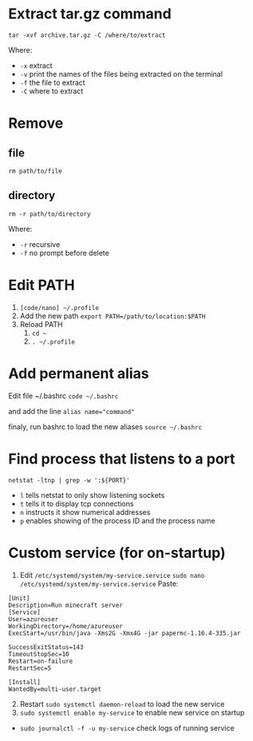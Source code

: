 # Extract tar.gz command
`tar -xvf archive.tar.gz -C /where/to/extract`

Where:
* `-x` extract
* `-v` print the names of the files being extracted on the terminal
* `-f` the file to extract
* `-C` where to extract

# Remove
## file
`rm path/to/file`
## directory
`rm -r path/to/directory`

Where:
* `-r` recursive
* `-f` no prompt before delete

# Edit PATH
1. `[code/nano] ~/.profile`
2. Add the new path `export PATH=/path/to/location:$PATH`
3. Reload PATH 
    1. `cd ~`
    2. `. ~/.profile`

# Add permanent alias 
Edit file ~/.bashrc
`code ~/.bashrc`

and add the line
`alias name="command"`

finaly, run bashrc to load the new aliases
`source ~/.bashrc`

# Find process that listens to a port
`netstat -ltnp | grep -w ':${PORT}'`
* `l` tells netstat to only show listening sockets
* `t` tells it to display tcp connections
* `n` instructs it show numerical addresses
* `p` enables showing of the process ID and the process name

# Custom service (for on-startup)
1. Edit `/etc/systemd/system/my-service.service`
`sudo nano /etc/systemd/system/my-service.service`
Paste:
```
[Unit]
Description=Run minecraft server
[Service]
User=azureuser
WorkingDirectory=/home/azureuser
ExecStart=/usr/bin/java -Xms2G -Xmx4G -jar papermc-1.16.4-335.jar

SuccessExitStatus=143
TimeoutStopSec=10
Restart=on-failure
RestartSec=5

[Install]
WantedBy=multi-user.target
```
2. Restart `sudo systemctl daemon-reload` to load the new service
3. `sudo systemctl enable my-service` to enable new service on startup
* `sudo journalctl -f -u my-service` check logs of running service
